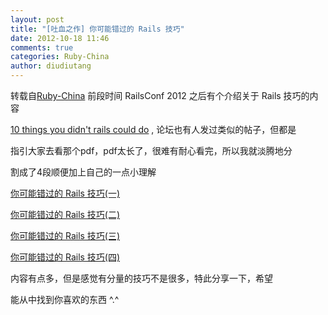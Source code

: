 ```yaml
---
layout: post
title: "[吐血之作] 你可能错过的 Rails 技巧"
date: 2012-10-18 11:46
comments: true
categories: Ruby-China
author: diudiutang
---
```

转载自[Ruby-China](http://ruby-china.org/topics/5289)
前段时间 RailsConf 2012 之后有个介绍关于 Rails 技巧的内容

[10 things you didn't rails could
do](https://speakerdeck.com/u/jeg2/p/10-things-you-didnt-know-rails-could-do)
, 论坛也有人发过类似的帖子，但都是

指引大家去看那个pdf，pdf太长了，很难有耐心看完，所以我就淡腾地分

割成了4段顺便加上自己的一点小理解

[你可能错过的 Rails
技巧(一)](http://dayuan.im/blog/10-things-you-didnt-know-rails-could-do-1.html/)

[你可能错过的 Rails
技巧(二)](http://dayuan.im/blog/10-things-you-didnt-know-rails-could-do-2.html/)

[你可能错过的 Rails
技巧(三)](http://dayuan.im/blog/10-things-you-didnt-know-rails-could-do-3.html/)

[你可能错过的 Rails
技巧(四)](http://dayuan.im/blog/10-things-you-didnt-know-rails-could-do-4.html/)

内容有点多，但是感觉有分量的技巧不是很多，特此分享一下，希望

能从中找到你喜欢的东西 \^.\^
